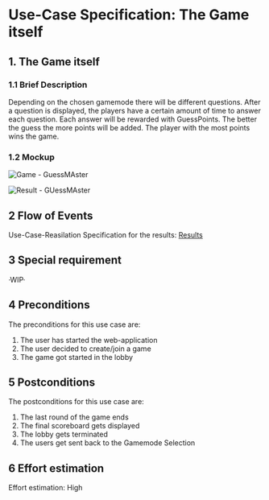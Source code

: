 # Use-Case Specification: The Game itself

## 1. The Game itself
### 1.1 Brief Description

Depending on the chosen gamemode there will be different questions. After a question is displayed, the players have a certain amount of time to answer each question. Each answer will be rewarded with GuessPoints. The better the guess the more points will be added. 
The player with the most points wins the game.

### 1.2 Mockup

![Game - GuessMAster](https://user-images.githubusercontent.com/62339676/197514378-c540e0fe-5ea0-4e44-860c-07fdc3ed95ac.png)

![Result - GUessMAster](https://user-images.githubusercontent.com/62339676/197514991-3a84846f-af7b-4a2b-a50b-cffdf31f59e8.png)

## 2 Flow of Events

Use-Case-Reasilation Specification for the results: [Results](https://github.com/Tiaaam/GuessMaster/blob/master/docs/UCRS_Results.md)

## 3 Special requirement

·WIP·

## 4 Preconditions

The preconditions for this use case are:

  1. The user has started the web-application
  2. The user decided to create/join a game
  3. The game got started in the lobby

## 5 Postconditions  

The postconditions for this use case are:

  1. The last round of the game ends
  2. The final scoreboard gets displayed
  3. The lobby gets terminated
  4. The users get sent back to the Gamemode Selection

## 6 Effort estimation 

Effort estimation: High
